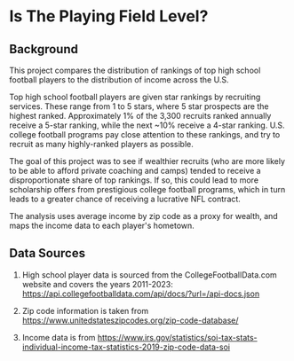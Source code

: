 # Is The Playing Field Level?

## Background

This project compares the distribution of rankings of top high school football players to the distribution of income across the U.S.

Top high school football players are given star rankings by recruiting services.  These range from 1 to 5 stars, where 5 star prospects are the highest ranked.  Approximately 1% of the 3,300 recruits ranked annually receive a 5-star ranking, while the next ~10% receive a 4-star ranking.  U.S. college football programs pay close attention to these rankings, and try to recruit as many highly-ranked players as possible.

The goal of this project was to see if wealthier recruits (who are more likely to be able to afford private coaching and camps) tended to receive a disproportionate share of top rankings.  If so, this could lead to more scholarship offers from prestigious college football programs, which in turn leads to a greater chance of receiving a lucrative NFL contract.

The analysis uses average income by zip code as a proxy for wealth, and maps the income data to each player's hometown.  

## Data Sources

1.  High school player data is sourced from the CollegeFootballData.com website and covers the years 2011-2023:
https://api.collegefootballdata.com/api/docs/?url=/api-docs.json

2.  Zip code information is taken from https://www.unitedstateszipcodes.org/zip-code-database/

3.  Income data is from https://www.irs.gov/statistics/soi-tax-stats-individual-income-tax-statistics-2019-zip-code-data-soi
